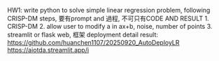 HW1: write python to solve simple linear regression problem, following CRISP-DM steps,
        要有prompt and 過程, 不可只有CODE AND RESULT
        1. CRISP-DM
        2. allow user to modify a in ax+b, noise, number of points 
        3. streamlit or flask web, 框架 deployment
detail result:
https://github.com/huanchen1107/20250920_AutoDeployLR
https://aiotda.streamlit.app/i